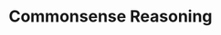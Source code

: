 ---
title: "Commonsense Reasoning"

categories: ['']

tags: ['Commonsense', 'Reasoning']

arwords: 'التحليل الفطري'

arexps: []

enwords: ['Commonsense Reasoning']

enexps: []

arlexicons: 'ح'

enlexicons: 'C'

authors: ['Ruqayya Roshdy']

translators: ['']

citations: 'العربية والذكاء الاصطناعي'

sources: 'مركز الملك عبدالله بن عبدالعزيز الدولي لخدمة اللغة العربية'

word: "true"

slug: ""
---